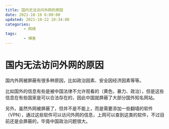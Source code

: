 ```yaml
---
title: 国内无法访问外网的原因
date: 2021-10-16 6:00:00
updated: 2021-10-22 10:34:00
categories:
        - 网络
tags:
        - 博客
---
```

# 国内无法访问外网的原因

国内外网被屏蔽有很多种原因，比如政治因素、安全因经济因素等等。

比如国外的信息有些是被中国法律不允许观看的（黄色，暴力、政治），但是这些信息在有些国家是可以合法存在的，因此中国就屏蔽了大部分国外知名网站。

另外，虽然外网被屏蔽了，但并不是不能上，而是需要添加一些翻墙的软件（VPN），通过这些软件可以访问外网的信息，上网可以查到这类的软件，不过目前还是会屏蔽的，毕竟中国政治问题很大。
